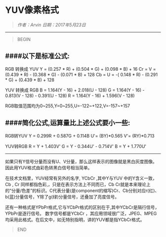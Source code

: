 # YUV像素格式

> *作者：Arvin 日期：2017年5月23日*

---------------------------------

>BEGIN

####以下是标准公式:
------------------------------
RGB 转换成 YUV
    Y = (0.257 * R) + (0.504 * G) + (0.098 * B) + 16
    Cr = V = (0.439 * R) - (0.368 * G) - (0.071 * B) + 128
    Cb = U = -( 0.148 * R) - (0.291 * G) + (0.439 * B) + 128

YUV 转换成 RGB
    B = 1.164(Y - 16) + 2.018(U - 128)
    G = 1.164(Y - 16) - 0.813(V - 128) - 0.391(U - 128)
    R = 1.164(Y - 16) + 1.596(V - 128)

RGB取值范围均为0~255,Y=0~255,U=-122~+122,V=-157~+157

####简化公式,运算量比上述公式要小一些:
---------------------------------
RGB转YUV
    Y = 0.299R + 0.587G + 0.114B
    U'= (BY)*0.565
    V'= (RY)*0.713

YUV转RGB
    R = Y + 1.403V'
    G = Y - 0.344U' - 0.714V'
    B = Y + 1.770U'

----------------------------------
如果只有Y信号分量而没有U、V分量，那么这样表示的图像就是黑白灰度图像。因此用YUV格式由彩色转黑白信号相当简单。 

在技术文档里，YUV经常有另外的名字, YCbCr ,其中Y与YUV 中的Y含义一致，Cb , Cr 同样都指色彩,，只是在表示方法上不同而已，Cb Cr就是本来理论上的“分量/色差”的标识。C代表分量(是component的缩写)Cr、Cb分别对应r(红)、b(蓝)分量信号，Y除了g(绿)分量信号，还叠加了亮度信号。

还有一种格式是YPbPr格式,它与YCbPr格式的区别在于,其中YCbCr是隔行信号，YPbPr是逐行信号。
数字信号都是YCbCr ，其应用领域很广泛，JPEG、MPEG均采用此格式。在后文中，如无特别指明，讲的YUV都是指YCbCr格式。

>END

